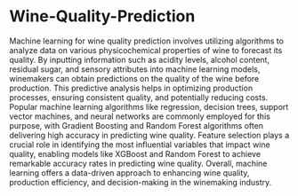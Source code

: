 # Wine-Quality-Prediction
Machine learning for wine quality prediction involves utilizing algorithms to analyze data on various physicochemical properties of wine to forecast its quality. 
By inputting information such as acidity levels, alcohol content, residual sugar, and sensory attributes into machine learning models, winemakers can obtain predictions on the quality of the wine before production. This predictive analysis helps in optimizing production processes, ensuring consistent quality, and potentially reducing costs. Popular machine learning algorithms like regression, decision trees, support vector machines, and neural networks are commonly employed for this purpose, with Gradient Boosting and Random Forest algorithms often delivering high accuracy in predicting wine quality. 
Feature selection plays a crucial role in identifying the most influential variables that impact wine quality, enabling models like XGBoost and Random Forest to achieve remarkable accuracy rates in predicting wine quality. Overall, machine learning offers a data-driven approach to enhancing wine quality, production efficiency, and decision-making in the winemaking industry.
